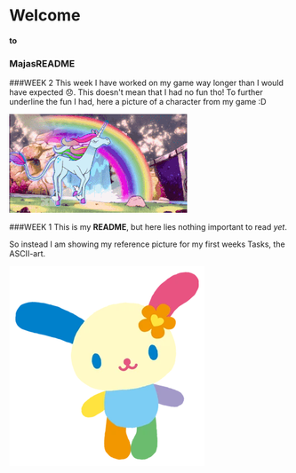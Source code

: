 
# Welcome
#### to 
### MajasREADME

###WEEK 2
This week I have worked on my game way longer than I would have expected 😞. This doesn't mean that I had no fun tho! 
To further underline the fun I had, here a picture of a character from my game :D

![Image](unicorn.gif)

###WEEK 1
This is my **README**, but here lies nothing important to read *yet*.

So instead I am showing my reference picture for my first weeks Tasks, the ASCII-art.

![Image](Usahana.webp)

